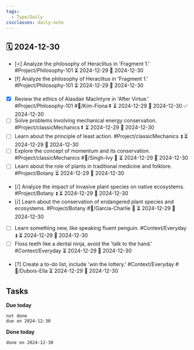 ```yaml
---
tags:
  - Type/Daily
cssclasses: daily-note
---
```


## 🗓️ 2024-12-30

- [<] Analyze the philosophy of Heraclitus in 'Fragment 1.' #Project/Philosophy-101 ⏳ 2024-12-29 📅 2024-12-30
- [f] Analyze the philosophy of Heraclitus in 'Fragment 1.' #Project/Philosophy-101 ⏳ 2024-12-29 📅 2024-12-30
- [x] Review the ethics of Alasdair MacIntyre in 'After Virtue.' #Project/Philosophy-101 #👤/Kim-Fiona ⏬ ⏳ 2024-12-29 📅 2024-12-30 ✅ 2024-12-30
- [ ] Solve problems involving mechanical energy conservation. #Project/classicMechanics ⏬ ⏳ 2024-12-29 📅 2024-12-30
- [ ] Learn about the principle of least action. #Project/classicMechanics ⏫ ⏳ 2024-12-29 📅 2024-12-30
- [ ] Explore the concept of momentum and its conservation. #Project/classicMechanics #👤/Singh-Ivy 🔼 ⏳ 2024-12-29 📅 2024-12-30
- [ ] Learn about the role of plants in traditional medicine and folklore. #Project/Botany ⏳ 2024-12-29 📅 2024-12-30
- [/] Analyze the impact of invasive plant species on native ecosystems. #Project/Botany ⏫ ⏳ 2024-12-29 📅 2024-12-30
- [/] Learn about the conservation of endangered plant species and ecosystems. #Project/Botany #👤/Garcia-Charlie 🔼 ⏳ 2024-12-29 📅 2024-12-30
- [ ] Learn something new, like speaking fluent penguin. #Context/Everyday ⏫ ⏳ 2024-12-29 📅 2024-12-30
- [ ] Floss teeth like a dental ninja, avoid the 'talk to the hand.' #Context/Everyday ⏳ 2024-12-29 📅 2024-12-30
- [?] Create a to-do list, include 'win the lottery.' #Context/Everyday #👤/Dubois-Ella ⏳ 2024-12-29 📅 2024-12-30

## Tasks

**Due today**

```tasks
not done
due on 2024-12-30
```

**Done today**

```tasks
done on 2024-12-30
```
            